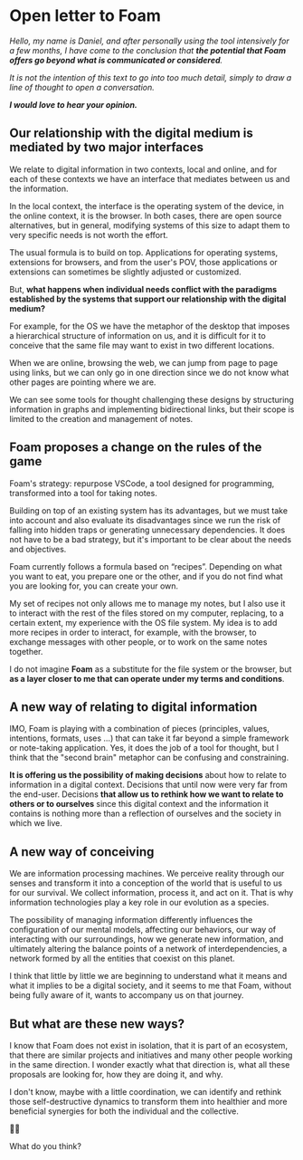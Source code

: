 # Open letter to Foam 

*Hello, my name is Daniel, and after personally using the tool intensively for a few months, I have come to the conclusion that **the potential that Foam offers go beyond what is communicated or considered**.*

*It is not the intention of this text to go into too much detail, simply to draw a line of thought to open a conversation.*

***I would love to hear your opinion.***

## Our relationship with the digital medium is mediated by two major interfaces

We relate to digital information in two contexts, local and online, and for each of these contexts we have an interface that mediates between us and the information.

In the local context, the interface is the operating system of the device, in the online context, it is the browser. In both cases, there are open source alternatives, but in general, modifying systems of this size to adapt them to very specific needs is not worth the effort.

The usual formula is to build on top. Applications for operating systems, extensions for browsers, and from the user's POV, those applications or extensions can sometimes be slightly adjusted or customized.

But, **what happens when individual needs conflict with the paradigms established by the systems that support our relationship with the digital medium?**

For example, for the OS we have the metaphor of the desktop that imposes a hierarchical structure of information on us, and it is difficult for it to conceive that the same file may want to exist in two different locations.

When we are online, browsing the web, we can jump from page to page using links, but we can only go in one direction since we do not know what other pages are pointing where we are.

We can see some tools for thought challenging these designs by structuring information in graphs and implementing bidirectional links, but their scope is limited to the creation and management of notes. 

## Foam proposes a change on the rules of the game

Foam's strategy: repurpose VSCode, a tool designed for programming, transformed into a tool for taking notes.

Building on top of an existing system has its advantages, but we must take into account and also evaluate its disadvantages since we run the risk of falling into hidden traps or generating unnecessary dependencies. It does not have to be a bad strategy, but it's important to be clear about the needs and objectives.

Foam currently follows a formula based on “recipes”. Depending on what you want to eat, you prepare one or the other, and if you do not find what you are looking for, you can create your own.

My set of recipes not only allows me to manage my notes, but I also use it to interact with the rest of the files stored on my computer, replacing, to a certain extent, my experience with the OS file system. My idea is to add more recipes in order to interact, for example, with the browser, to exchange messages with other people, or to work on the same notes together.

I do not imagine **Foam** as a substitute for the file system or the browser, but **as a layer closer to me that can operate under my terms and conditions**.

## A new way of relating to digital information

IMO, Foam is playing with a combination of pieces (principles, values, intentions, formats, uses ...) that can take it far beyond a simple framework or note-taking application. Yes, it does the job of a tool for thought, but I think that the "second brain" metaphor can be confusing and constraining.

**It is offering us the possibility of making decisions** about how to relate to information in a digital context. Decisions that until now were very far from the end-user. Decisions **that allow us to rethink how we want to relate to others or to ourselves** since this digital context and the information it contains is nothing more than a reflection of ourselves and the society in which we live.

## A new way of conceiving

We are information processing machines. We perceive reality through our senses and transform it into a conception of the world that is useful to us for our survival. We collect information, process it, and act on it. That is why information technologies play a key role in our evolution as a species.

The possibility of managing information differently influences the configuration of our mental models, affecting our behaviors, our way of interacting with our surroundings, how we generate new information, and ultimately altering the balance points of a network of interdependencies, a network formed by all the entities that coexist on this planet.

I think that little by little we are beginning to understand what it means and what it implies to be a digital society, and it seems to me that Foam, without being fully aware of it, wants to accompany us on that journey.

## But what are these new ways?

I know that Foam does not exist in isolation, that it is part of an ecosystem, that there are similar projects and initiatives and many other people working in the same direction. I wonder exactly what that direction is, what all these proposals are looking for, how they are doing it, and why.

I don't know, maybe with a little coordination, we can identify and rethink those self-destructive dynamics to transform them into healthier and more beneficial synergies for both the individual and the collective.

🤷‍♂️

What do you think?